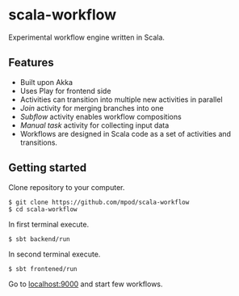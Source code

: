 # scala-workflow #

Experimental workflow engine written in Scala. 

## Features ##

* Built upon Akka 
* Uses Play for frontend side
* Activities can transition into multiple new activities in parallel
* _Join_ activity for merging branches into one
* _Subflow_ activity enables workflow compositions
* _Manual task_ activity for collecting input data
* Workflows are designed in Scala code as a set of activities and transitions.

## Getting started ##

Clone repository to your computer.
```
$ git clone https://github.com/mpod/scala-workflow
$ cd scala-workflow
```

In first terminal execute.
```
$ sbt backend/run
```

In second terminal execute.
```
$ sbt frontened/run
```

Go to [localhost:9000](http://localhost:9000) and start few workflows.



